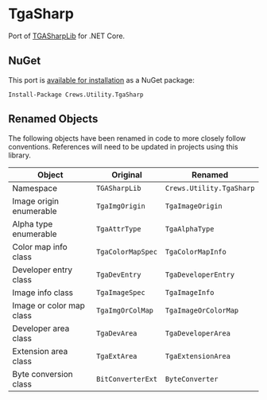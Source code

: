 # TgaSharp
Port of [TGASharpLib](https://github.com/ALEXGREENALEX/TGASharpLib) for .NET Core.

## NuGet
This port is [available for installation](https://www.nuget.org/packages/Crews.Utility.TgaSharp/) as a NuGet package:

`Install-Package Crews.Utility.TgaSharp`

## Renamed Objects
The following objects have been renamed in code to more closely follow conventions. References will need to be updated in projects using this library.

| Object                   | Original          | Renamed                  |
| ------------------------ | ----------------- | ------------------------ |
| Namespace                | `TGASharpLib`     | `Crews.Utility.TgaSharp` |
| Image origin enumerable  | `TgaImgOrigin`    | `TgaImageOrigin`         |
| Alpha type enumerable    | `TgaAttrType`     | `TgaAlphaType`           |
| Color map info class     | `TgaColorMapSpec` | `TgaColorMapInfo`        |
| Developer entry class    | `TgaDevEntry`     | `TgaDeveloperEntry`      |
| Image info class         | `TgaImageSpec`    | `TgaImageInfo`           |
| Image or color map class | `TgaImgOrColMap`  | `TgaImageOrColorMap`     |
| Developer area class     | `TgaDevArea`      | `TgaDeveloperArea`       |
| Extension area class     | `TgaExtArea`      | `TgaExtensionArea`       |
| Byte conversion class    | `BitConverterExt` | `ByteConverter`          |
